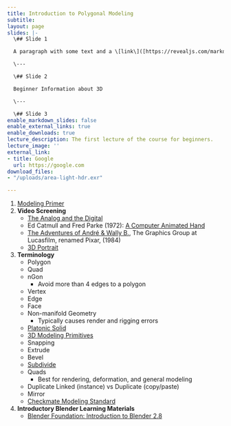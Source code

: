 ```yaml
---
title: Introduction to Polygonal Modeling
subtitle: 
layout: page
slides: |-
  \## Slide 1

  A paragraph with some text and a \[link\]([https://revealjs.com/markdown/](https://revealjs.com/markdown/ "https://revealjs.com/markdown/")).

  \---

  \## Slide 2

  Beginner Information about 3D

  \---

  \## Slide 3
enable_markdown_slides: false
enable_external_links: true
enable_downloads: true
lecture_description: The first lecture of the course for beginners.
lecture_image: ''
external_link:
- title: Google
  url: https://google.com
download_files:
- "/uploads/area-light-hdr.exr"

---
```

1. [Modeling Primer](https://docs.google.com/presentation/d/e/2PACX-1vQZHGphZzWL_7iw-faSX3DelelBxrRQg11TOINuDqnZxyLX3QDhGbVKMgm1wtDhuq9jNnroVi0JSiVp/pub?start=false&loop=false&delayms=3000&slide=id.p)
2. **Video Screening**
   * [The Analog and the Digital](https://www.youtube.com/watch?v=Lu5y8SMuzMs)
   * Ed Catmull and Fred Parke (1972): [A Computer Animated Hand](https://vimeo.com/16292363)
   * [The Adventures of André & Wally B.](https://www.youtube.com/watch?v=C-L-WA-nQzI), The Graphics Group at Lucasfilm, renamed Pixar, (1984)
   * [3D Portrait](https://www.youtube.com/watch?time_continue=9&v=4GiLAOtjHNo)
3. **Terminology**
   * Polygon
   * Quad
   * nGon
     * Avoid more than 4 edges to a polygon
   * Vertex
   * Edge
   * Face
   * Non-manifold Geometry
     * Typically causes render and rigging errors
   * [Platonic Solid](https://www.youtube.com/watch?v=C36h00d7xGs)
   * [3D Modeling Primitives](https://docs.blender.org/manual/en/latest/modeling/meshes/primitives.html)
   * Snapping
   * Extrude
   * Bevel
   * [Subdivide](http://youtu.be/mX0NB9IyYpU?t=1m27s)
   * Quads
     * Best for rendering, deformation, and general modeling
   * Duplicate Linked (instance) vs Duplicate (copy/paste)
   * Mirror
   * [Checkmate Modeling Standard](https://www.turbosquid.com/CheckMate)
4. **Introductory Blender Learning Materials**
   * [Blender Foundation: Introduction to Blender 2.8](https://www.youtube.com/playlist?list=PLa1F2ddGya_-UvuAqHAksYnB0qL9yWDO6)